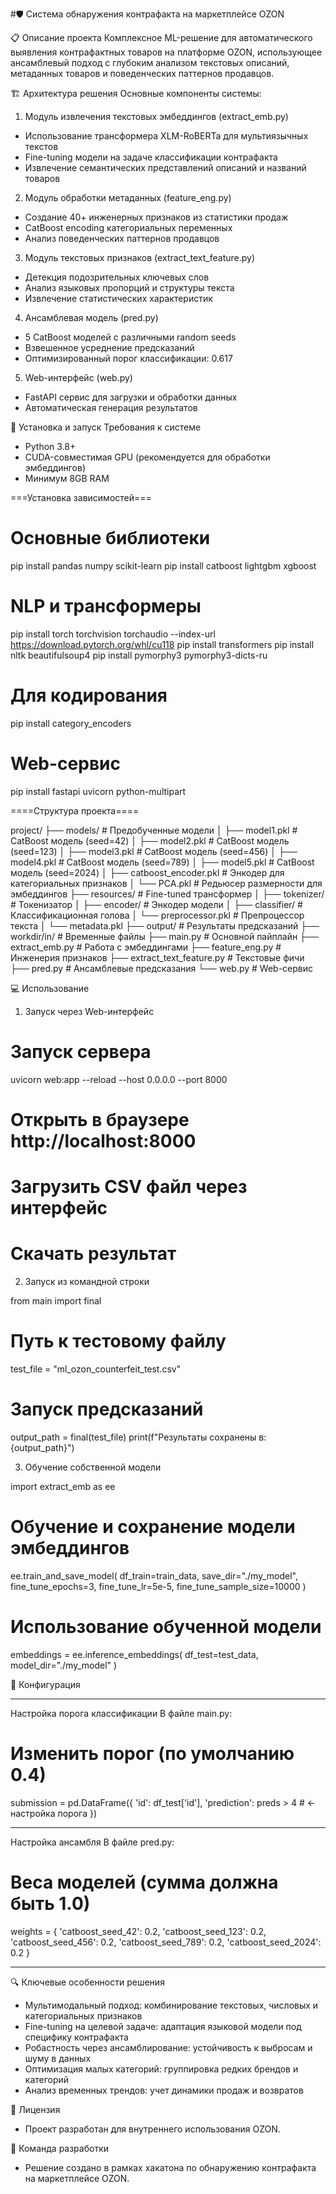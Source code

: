 #🛡️ Система обнаружения контрафакта на маркетплейсе OZON

📋 Описание проекта
Комплексное ML-решение для автоматического выявления контрафактных товаров на платформе OZON, использующее ансамблевый подход с глубоким анализом текстовых описаний, метаданных товаров и поведенческих паттернов продавцов.

🏗️ Архитектура решения
Основные компоненты системы:

1) Модуль извлечения текстовых эмбеддингов (extract_emb.py)

- Использование трансформера XLM-RoBERTa для мультиязычных текстов
- Fine-tuning модели на задаче классификации контрафакта
- Извлечение семантических представлений описаний и названий товаров


2) Модуль обработки метаданных (feature_eng.py)

- Создание 40+ инженерных признаков из статистики продаж
- CatBoost encoding категориальных переменных
- Анализ поведенческих паттернов продавцов


3) Модуль текстовых признаков (extract_text_feature.py)

- Детекция подозрительных ключевых слов
- Анализ языковых пропорций и структуры текста
- Извлечение статистических характеристик


4) Ансамблевая модель (pred.py)

- 5 CatBoost моделей с различными random seeds
- Взвешенное усреднение предсказаний
- Оптимизированный порог классификации: 0.617


5) Web-интерфейс (web.py)

- FastAPI сервис для загрузки и обработки данных
- Автоматическая генерация результатов

🚀 Установка и запуск
Требования к системе

- Python 3.8+
- CUDA-совместимая GPU (рекомендуется для обработки эмбеддингов)
- Минимум 8GB RAM

===Установка зависимостей===

# Основные библиотеки
pip install pandas numpy scikit-learn
pip install catboost lightgbm xgboost

# NLP и трансформеры
pip install torch torchvision torchaudio --index-url https://download.pytorch.org/whl/cu118
pip install transformers
pip install nltk beautifulsoup4
pip install pymorphy3 pymorphy3-dicts-ru

# Для кодирования
pip install category_encoders

# Web-сервис
pip install fastapi uvicorn python-multipart



====Структура проекта====

project/
├── models/                 # Предобученные модели
│   ├── model1.pkl         # CatBoost модель (seed=42)
│   ├── model2.pkl         # CatBoost модель (seed=123)
│   ├── model3.pkl         # CatBoost модель (seed=456)
│   ├── model4.pkl         # CatBoost модель (seed=789)
│   ├── model5.pkl         # CatBoost модель (seed=2024)
│   ├── catboost_encoder.pkl  # Энкодер для категориальных признаков
│   └── PCA.pkl            # Редьюсер размерности для эмбеддингов
├── resources/             # Fine-tuned трансформер
│   ├── tokenizer/         # Токенизатор
│   ├── encoder/           # Энкодер модели
│   ├── classifier/        # Классификационная голова
│   └── preprocessor.pkl   # Препроцессор текста
│   └── metadata.pkl
├── output/                # Результаты предсказаний
├── workdir/in/           # Временные файлы
├── main.py               # Основной пайплайн
├── extract_emb.py        # Работа с эмбеддингами
├── feature_eng.py        # Инженерия признаков
├── extract_text_feature.py # Текстовые фичи
├── pred.py               # Ансамблевые предсказания
└── web.py                # Web-сервис

💻 Использование

1. Запуск через Web-интерфейс

# Запуск сервера
uvicorn web:app --reload --host 0.0.0.0 --port 8000

# Открыть в браузере http://localhost:8000
# Загрузить CSV файл через интерфейс
# Скачать результат


2. Запуск из командной строки

from main import final

# Путь к тестовому файлу
test_file = "ml_ozon_counterfeit_test.csv"

# Запуск предсказаний
output_path = final(test_file)
print(f"Результаты сохранены в: {output_path}")

3. Обучение собственной модели

import extract_emb as ee

# Обучение и сохранение модели эмбеддингов
ee.train_and_save_model(
    df_train=train_data,
    save_dir="./my_model",
    fine_tune_epochs=3,
    fine_tune_lr=5e-5,
    fine_tune_sample_size=10000
)

# Использование обученной модели
embeddings = ee.inference_embeddings(
    df_test=test_data,
    model_dir="./my_model"
)

🔧 Конфигурация

----------------------------------------

Настройка порога классификации
В файле main.py:

# Изменить порог (по умолчанию 0.4)
submission = pd.DataFrame({
    'id': df_test['id'],
    'prediction': preds > 4  # <- настройка порога
})

----------------------------------------

Настройка ансамбля
В файле pred.py:

# Веса моделей (сумма должна быть 1.0)
weights = {
    'catboost_seed_42': 0.2,
    'catboost_seed_123': 0.2,
    'catboost_seed_456': 0.2,
    'catboost_seed_789': 0.2,
    'catboost_seed_2024': 0.2
}

----------------------------------------

🔍 Ключевые особенности решения

- Мультимодальный подход: комбинирование текстовых, числовых и категориальных признаков
- Fine-tuning на целевой задаче: адаптация языковой модели под специфику контрафакта
- Робастность через ансамблирование: устойчивость к выбросам и шуму в данных
- Оптимизация малых категорий: группировка редких брендов и категорий
- Анализ временных трендов: учет динамики продаж и возвратов


📝 Лицензия
- Проект разработан для внутреннего использования OZON.

👥 Команда разработки
- Решение создано в рамках хакатона по обнаружению контрафакта на маркетплейсе OZON.

